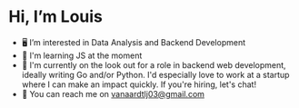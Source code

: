 # Hi, I’m Louis
-  🖥️ I’m interested in Data Analysis and Backend Development
-  📖 I'm learning JS at the moment
-  💼 I'm currently on the look out for a role in backend web development, ideally writing Go and/or Python. I'd especially love to work at a startup where I can make an impact quickly. If you're hiring, let's chat!
-  📧 You can reach me on vanaardtlj03@gmail.com
<!---
F0RG-2142/F0RG-2142 is a ✨ special ✨ repository because its `README.md` (this file) appears on your GitHub profile.
You can click the Preview link to take a look at your changes.
--->
